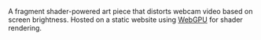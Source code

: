 A fragment shader-powered art piece that distorts webcam video based on screen brightness. Hosted on a static website using [WebGPU](https://www.w3.org/TR/webgpu/) for shader rendering.
